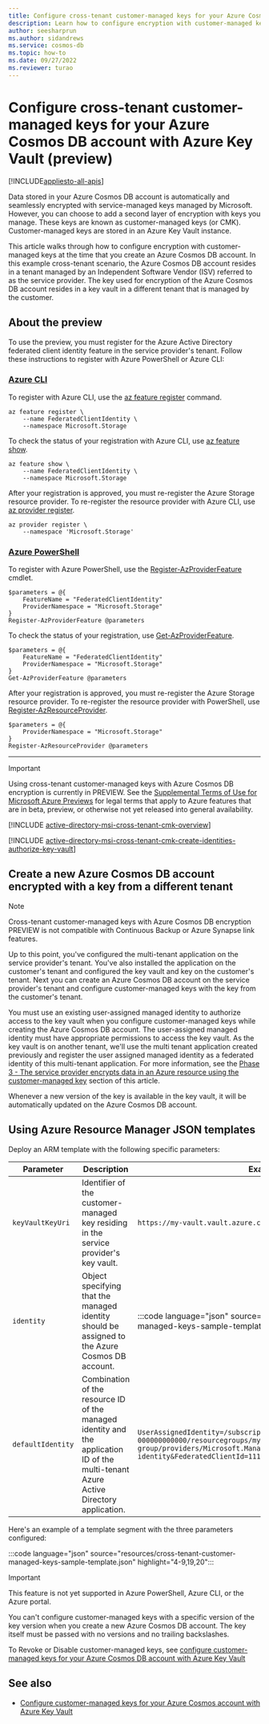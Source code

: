 ```yaml
---
title: Configure cross-tenant customer-managed keys for your Azure Cosmos DB account with Azure Key Vault (preview)
description: Learn how to configure encryption with customer-managed keys for Azure Cosmos DB using an Azure Key Vault that resides in a different tenant.
author: seesharprun
ms.author: sidandrews
ms.service: cosmos-db
ms.topic: how-to
ms.date: 09/27/2022
ms.reviewer: turao
---
```


# Configure cross-tenant customer-managed keys for your Azure Cosmos DB account with Azure Key Vault (preview)

[!INCLUDE[appliesto-all-apis](includes/appliesto-all-apis.md)]

Data stored in your Azure Cosmos DB account is automatically and seamlessly encrypted with service-managed keys managed by Microsoft. However, you can choose to add a second layer of encryption with keys you manage. These keys are known as customer-managed keys (or CMK). Customer-managed keys are stored in an Azure Key Vault instance.

This article walks through how to configure encryption with customer-managed keys at the time that you create an Azure Cosmos DB account. In this example cross-tenant scenario, the Azure Cosmos DB account resides in a tenant managed by an Independent Software Vendor (ISV) referred to as the service provider. The key used for encryption of the Azure Cosmos DB account resides in a key vault in a different tenant that is managed by the customer.

## About the preview

To use the preview, you must register for the Azure Active Directory federated client identity feature in the service provider's tenant. Follow these instructions to register with Azure PowerShell or Azure CLI:

### [Azure CLI](#tab/azure-cli)

To register with Azure CLI, use the [az feature register](/cli/azure/feature#az-feature-register) command.

```azurecli
az feature register \
    --name FederatedClientIdentity \
    --namespace Microsoft.Storage
```

To check the status of your registration with Azure CLI, use [az feature show](/cli/azure/feature#az-feature-show).

```azurecli
az feature show \
    --name FederatedClientIdentity \
    --namespace Microsoft.Storage
```

After your registration is approved, you must re-register the Azure Storage resource provider. To re-register the resource provider with Azure CLI, use [az provider register](/cli/azure/provider#az-provider-register).

```azurecli
az provider register \
    --namespace 'Microsoft.Storage'
```

### [Azure PowerShell](#tab/azure-powershell)

To register with Azure PowerShell, use the [Register-AzProviderFeature](/powershell/module/az.resources/register-azproviderfeature) cmdlet.

```azurepowershell
$parameters = @{
    FeatureName = "FederatedClientIdentity"
    ProviderNamespace = "Microsoft.Storage"
}
Register-AzProviderFeature @parameters
```

To check the status of your registration, use [Get-AzProviderFeature](/powershell/module/az.resources/get-azproviderfeature).

```azurepowershell
$parameters = @{
    FeatureName = "FederatedClientIdentity"
    ProviderNamespace = "Microsoft.Storage"
}
Get-AzProviderFeature @parameters
```

After your registration is approved, you must re-register the Azure Storage resource provider. To re-register the resource provider with PowerShell, use [Register-AzResourceProvider](/powershell/module/az.resources/register-azresourceprovider).

```azurepowershell
$parameters = @{
    ProviderNamespace = "Microsoft.Storage"
}
Register-AzResourceProvider @parameters
```

---

> [!IMPORTANT]
> Using cross-tenant customer-managed keys with Azure Cosmos DB encryption is currently in PREVIEW. See the [Supplemental Terms of Use for Microsoft Azure Previews](https://azure.microsoft.com/support/legal/preview-supplemental-terms/) for legal terms that apply to Azure features that are in beta, preview, or otherwise not yet released into general availability.

[!INCLUDE [active-directory-msi-cross-tenant-cmk-overview](../../includes/active-directory-msi-cross-tenant-cmk-overview.md)]

[!INCLUDE [active-directory-msi-cross-tenant-cmk-create-identities-authorize-key-vault](../../includes/active-directory-msi-cross-tenant-cmk-create-identities-authorize-key-vault.md)]

## Create a new Azure Cosmos DB account encrypted with a key from a different tenant

> [!NOTE]
> Cross-tenant customer-managed keys with Azure Cosmos DB encryption PREVIEW is not compatible with Continuous Backup or Azure Synapse link features.

Up to this point, you've configured the multi-tenant application on the service provider's tenant. You've also installed the application on the customer's tenant and configured the key vault and key on the customer's tenant. Next you can create an Azure Cosmos DB account on the service provider's tenant and configure customer-managed keys with the key from the customer's tenant.

You must use an existing user-assigned managed identity to authorize access to the key vault when you configure customer-managed keys while creating the Azure Cosmos DB account. The user-assigned managed identity must have appropriate permissions to access the key vault. As the key vault is on another tenant, we'll use the multi tenant application created previously and register the user assigned managed identity as a federated identity of this multi-tenant application. For more information, see the [Phase 3 - The service provider encrypts data in an Azure resource using the customer-managed key](#phase-3---the-service-provider-encrypts-data-in-an-azure-resource-using-the-customer-managed-key) section of this article.

Whenever a new version of the key is available in the key vault, it will be automatically updated on the Azure Cosmos DB account.

## Using Azure Resource Manager JSON templates

Deploy an ARM template with the following specific parameters:

| Parameter | Description | Example value |
| --- | --- | --- |
| `keyVaultKeyUri` | Identifier of the customer-managed key residing in the service provider's key vault. | `https://my-vault.vault.azure.com/keys/my-key` |
| `identity` | Object specifying that the managed identity should be assigned to the Azure Cosmos DB account. | :::code language="json" source="resources/cross-tenant-customer-managed-keys-sample-template.json" range="4-9"::: |
| `defaultIdentity` | Combination of the resource ID of the managed identity and the application ID of the multi-tenant Azure Active Directory application. | `UserAssignedIdentity=/subscriptions/00000000-0000-0000-0000-000000000000/resourcegroups/my-resource-group/providers/Microsoft.ManagedIdentity/userAssignedIdentities/my-identity&FederatedClientId=11111111-1111-1111-1111-111111111111` |

Here's an example of a template segment with the three parameters configured:

:::code language="json" source="resources/cross-tenant-customer-managed-keys-sample-template.json" highlight="4-9,19,20":::

> [!IMPORTANT]
> This feature is not yet supported in Azure PowerShell, Azure CLI, or the Azure portal.

You can't configure customer-managed keys with a specific version of the key version when you create a new Azure Cosmos DB account. The key itself must be passed with no versions and no trailing backslashes.

To Revoke or Disable customer-managed keys, see [configure customer-managed keys for your Azure Cosmos DB account with Azure Key Vault](how-to-setup-customer-managed-keys.md)

## See also

- [Configure customer-managed keys for your Azure Cosmos account with Azure Key Vault](how-to-setup-cmk.md)
